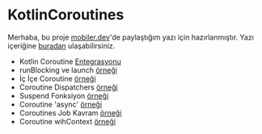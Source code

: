 # KotlinCoroutines

Merhaba, bu proje [mobiler.dev](https://www.mobiler.dev/)'de paylaştığım yazı için hazırlanmıştır. Yazı içeriğine [buradan](https://www.google.com) ulaşabilirsiniz.

- Kotlin Coroutine [Entegrasyonu](https://github.com/aticiadem/KotlinCoroutines/blob/master/app/build.gradle)
- runBlocking ve launch [örneği](https://github.com/aticiadem/KotlinCoroutines/blob/master/app/src/main/java/com/adematici/kotlincoroutines/MainActivity.kt)
- İç İçe Coroutine [örneği](https://github.com/aticiadem/KotlinCoroutines/blob/master/app/src/main/java/com/adematici/kotlincoroutines/IcIceCoroutine.kt)
- Coroutine Dispatchers [örneği](https://github.com/aticiadem/KotlinCoroutines/blob/master/app/src/main/java/com/adematici/kotlincoroutines/MainActivity.kt)
- Suspend Fonksiyon [örneği](https://github.com/aticiadem/KotlinCoroutines/blob/master/app/src/main/java/com/adematici/kotlincoroutines/SuspendFonksiyonlar.kt)
- Coroutine 'async' [örneği](https://github.com/aticiadem/KotlinCoroutines/blob/master/app/src/main/java/com/adematici/kotlincoroutines/CoroutinesAsync.kt)
- Coroutines Job Kavram [örneği](https://github.com/aticiadem/KotlinCoroutines/blob/master/app/src/main/java/com/adematici/kotlincoroutines/JobCoroutines.kt)
- Coroutine wihContext [örneği](https://github.com/aticiadem/KotlinCoroutines/blob/master/app/src/main/java/com/adematici/kotlincoroutines/CoroutineswithContext.kt)
